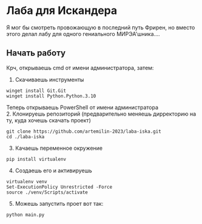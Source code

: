 # Лаба для Искандера
Я мог бы смотреть провожающую в последний путь Фрирен, но вместо этого делал лабу для одного гениального МИРЭА'шника....

## Начать работу
Крч, открываешь cmd от имени администратора, затем:
1. Скачиваешь инструменты
```
winget install Git.Git
winget install Python.Python.3.10
```
Теперь открываешь PowerShell от имени администратора  
2. Клонируешь репозиторий (предварительно меняешь дирректорию на ту, куда хочешь скачать проект)
```
git clone https://github.com/artemilin-2023/laba-iska.git
cd ./laba-iska
```
3. Качаешь переменное окружение
```
pip install virtualenv
```
4. Создаешь его и активируешь
```
virtualenv venv
Set-ExecutionPolicy Unrestricted -Force
source ./venv/Scripts/activate
```
5. Можешь запустить проет вот так:
```
python main.py
```

